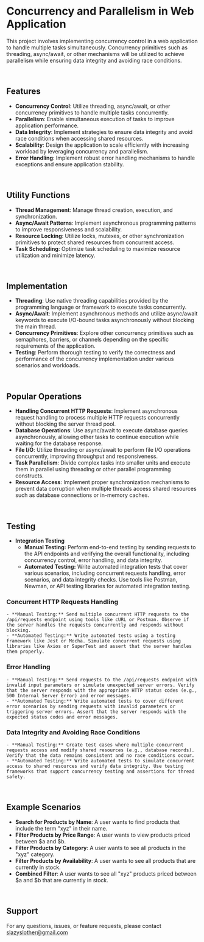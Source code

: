 # Concurrency and Parallelism in Web Application

This project involves implementing concurrency control in a web application to handle multiple tasks simultaneously. Concurrency primitives such as threading, async/await, or other mechanisms will be utilized to achieve parallelism while ensuring data integrity and avoiding race conditions.

<br/>

## Features

- __Concurrency Control__: Utilize threading, async/await, or other concurrency primitives to handle multiple tasks concurrently.
- __Parallelism__: Enable simultaneous execution of tasks to improve application performance.
- __Data Integrity__: Implement strategies to ensure data integrity and avoid race conditions when accessing shared resources.
- __Scalability__: Design the application to scale efficiently with increasing workload by leveraging concurrency and parallelism.
- __Error Handling__: Implement robust error handling mechanisms to handle exceptions and ensure application stability.

<br/>

## Utility Functions

- __Thread Management__: Manage thread creation, execution, and synchronization.
- __Async/Await Patterns__: Implement asynchronous programming patterns to improve responsiveness and scalability.
- __Resource Locking__: Utilize locks, mutexes, or other synchronization primitives to protect shared resources from concurrent access.
- __Task Scheduling__: Optimize task scheduling to maximize resource utilization and minimize latency.

<br/>

## Implementation

- __Threading__: Use native threading capabilities provided by the programming language or framework to execute tasks concurrently.
- __Async/Await__: Implement asynchronous methods and utilize async/await keywords to execute I/O-bound tasks asynchronously without blocking the main thread.
- __Concurrency Primitives__: Explore other concurrency primitives such as semaphores, barriers, or channels depending on the specific requirements of the application.
- __Testing__: Perform thorough testing to verify the correctness and performance of the concurrency implementation under various scenarios and workloads.

<br/>

## Popular Operations

- __Handling Concurrent HTTP Requests__: Implement asynchronous request handling to process multiple HTTP requests concurrently without blocking the server thread pool.
- __Database Operations__: Use async/await to execute database queries asynchronously, allowing other tasks to continue execution while waiting for the database response.
- __File I/O__: Utilize threading or async/await to perform file I/O operations concurrently, improving throughput and responsiveness.
- __Task Parallelism__: Divide complex tasks into smaller units and execute them in parallel using threading or other parallel programming constructs.
- __Resource Access__: Implement proper synchronization mechanisms to prevent data corruption when multiple threads access shared resources such as database connections or in-memory caches.

<br/>

## Testing

- __Integration Testing__
  - **Manual Testing:** Perform end-to-end testing by sending requests to the API endpoints and verifying the overall functionality, including concurrency control, error handling, and data integrity.
  - **Automated Testing:** Write automated integration tests that cover various scenarios, including concurrent requests handling, error scenarios, and data integrity checks. Use tools like Postman, Newman, or API testing libraries for automated integration testing.


### __Concurrent HTTP Requests Handling__
    - **Manual Testing:** Send multiple concurrent HTTP requests to the /api/requests endpoint using tools like cURL or Postman. Observe if the server handles the requests concurrently and responds without blocking.
    - **Automated Testing:** Write automated tests using a testing framework like Jest or Mocha. Simulate concurrent requests using libraries like Axios or SuperTest and assert that the server handles them properly.
### __Error Handling__
    - **Manual Testing:** Send requests to the /api/requests endpoint with invalid input parameters or simulate unexpected server errors. Verify that the server responds with the appropriate HTTP status codes (e.g., 500 Internal Server Error) and error messages.
    - **Automated Testing:** Write automated tests to cover different error scenarios by sending requests with invalid parameters or triggering server errors. Assert that the server responds with the expected status codes and error messages.
### __Data Integrity and Avoiding Race Conditions__
    - **Manual Testing:** Create test cases where multiple concurrent requests access and modify shared resources (e.g., database records). Verify that the data remains consistent and no race conditions occur.
    - **Automated Testing:** Write automated tests to simulate concurrent access to shared resources and verify data integrity. Use testing frameworks that support concurrency testing and assertions for thread safety.

<br/>

## Example Scenarios

- __Search for Products by Name__: A user wants to find products that include the term "xyz" in their name.
- __Filter Products by Price Range__: A user wants to view products priced between $a and $b.
- __Filter Products by Category__: A user wants to see all products in the "xyz" category.
- __Filter Products by Availability__: A user wants to see all products that are currently in stock.
- __Combined Filter__: A user wants to see all "xyz" products priced between $a and $b that are currently in stock.


<br/>

## Support

For any questions, issues, or feature requests, please contact slazyslother@gmail.com

